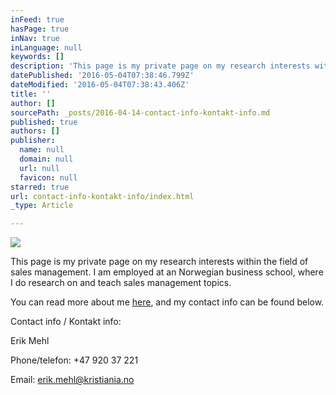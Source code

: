 ```yaml
---
inFeed: true
hasPage: true
inNav: true
inLanguage: null
keywords: []
description: 'This page is my private page on my research interests within the field of sales management. I am employed at an Norwegian business school, where I do research on and teach sales management topics. '
datePublished: '2016-05-04T07:38:46.799Z'
dateModified: '2016-05-04T07:38:43.406Z'
title: ''
author: []
sourcePath: _posts/2016-04-14-contact-info-kontakt-info.md
published: true
authors: []
publisher:
  name: null
  domain: null
  url: null
  favicon: null
starred: true
url: contact-info-kontakt-info/index.html
_type: Article

---
```

![](https://the-grid-user-content.s3-us-west-2.amazonaws.com/b9668760-08b6-41f5-ab6e-4cc6c51e1122.jpg)

This page is my private page on my research interests within the field of sales management. I am employed at an Norwegian business school, where I do research on and teach sales management topics. 

You can read more about me [here][0], and my contact info can be found below.

Contact info / Kontakt info:

Erik Mehl

Phone/telefon: +47 920 37 221

Email: erik.mehl@kristiania.no

[0]: https://thegrid.ai/passion-for-sales-management/about-meom-meg/